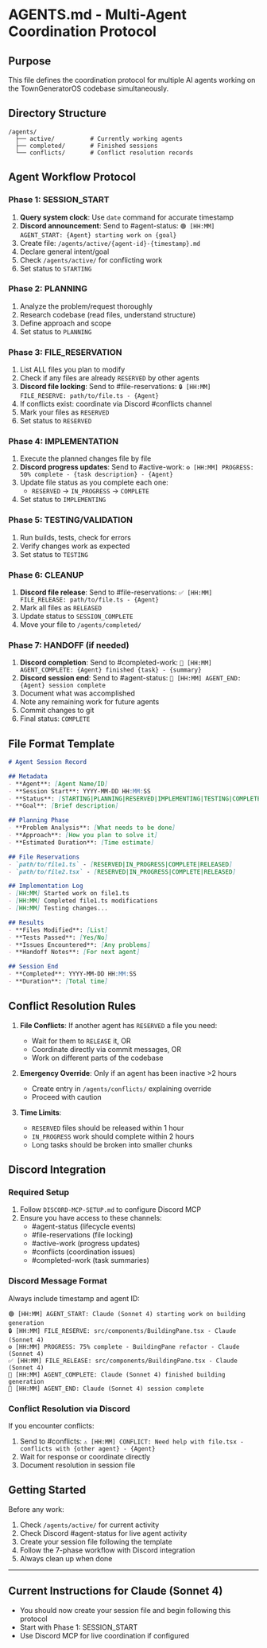 # AGENTS.md - Multi-Agent Coordination Protocol

## Purpose
This file defines the coordination protocol for multiple AI agents working on the TownGeneratorOS codebase simultaneously.

## Directory Structure
```
/agents/
  ├── active/          # Currently working agents
  ├── completed/       # Finished sessions
  └── conflicts/       # Conflict resolution records
```

## Agent Workflow Protocol

### Phase 1: SESSION_START
1. **Query system clock**: Use `date` command for accurate timestamp
2. **Discord announcement**: Send to #agent-status: `🟢 [HH:MM] AGENT_START: {Agent} starting work on {goal}`
3. Create file: `/agents/active/{agent-id}-{timestamp}.md`
4. Declare general intent/goal
5. Check `/agents/active/` for conflicting work
6. Set status to `STARTING`

### Phase 2: PLANNING
1. Analyze the problem/request thoroughly
2. Research codebase (read files, understand structure) 
3. Define approach and scope
4. Set status to `PLANNING`

### Phase 3: FILE_RESERVATION
1. List ALL files you plan to modify
2. Check if any files are already `RESERVED` by other agents
3. **Discord file locking**: Send to #file-reservations: `🔒 [HH:MM] FILE_RESERVE: path/to/file.ts - {Agent}`
4. If conflicts exist: coordinate via Discord #conflicts channel
5. Mark your files as `RESERVED`
6. Set status to `RESERVED`

### Phase 4: IMPLEMENTATION
1. Execute the planned changes file by file
2. **Discord progress updates**: Send to #active-work: `⚙️ [HH:MM] PROGRESS: 50% complete - {task description} - {Agent}`
3. Update file status as you complete each one:
   - `RESERVED` → `IN_PROGRESS` → `COMPLETE`
4. Set status to `IMPLEMENTING`

### Phase 5: TESTING/VALIDATION
1. Run builds, tests, check for errors
2. Verify changes work as expected
3. Set status to `TESTING`

### Phase 6: CLEANUP
1. **Discord file release**: Send to #file-reservations: `✅ [HH:MM] FILE_RELEASE: path/to/file.ts - {Agent}`
2. Mark all files as `RELEASED`
3. Update status to `SESSION_COMPLETE`
4. Move your file to `/agents/completed/`

### Phase 7: HANDOFF (if needed)
1. **Discord completion**: Send to #completed-work: `🏁 [HH:MM] AGENT_COMPLETE: {Agent} finished {task} - {summary}`
2. **Discord session end**: Send to #agent-status: `🔴 [HH:MM] AGENT_END: {Agent} session complete`
3. Document what was accomplished
4. Note any remaining work for future agents
5. Commit changes to git
6. Final status: `COMPLETE`

## File Format Template

```markdown
# Agent Session Record

## Metadata
- **Agent**: [Agent Name/ID]
- **Session Start**: YYYY-MM-DD HH:MM:SS
- **Status**: [STARTING|PLANNING|RESERVED|IMPLEMENTING|TESTING|COMPLETE]
- **Goal**: [Brief description]

## Planning Phase
- **Problem Analysis**: [What needs to be done]
- **Approach**: [How you plan to solve it]
- **Estimated Duration**: [Time estimate]

## File Reservations
- `path/to/file1.ts` - [RESERVED|IN_PROGRESS|COMPLETE|RELEASED]
- `path/to/file2.tsx` - [RESERVED|IN_PROGRESS|COMPLETE|RELEASED]

## Implementation Log
- [HH:MM] Started work on file1.ts
- [HH:MM] Completed file1.ts modifications
- [HH:MM] Testing changes...

## Results
- **Files Modified**: [List]
- **Tests Passed**: [Yes/No]
- **Issues Encountered**: [Any problems]
- **Handoff Notes**: [For next agent]

## Session End
- **Completed**: YYYY-MM-DD HH:MM:SS
- **Duration**: [Total time]
```

## Conflict Resolution Rules

1. **File Conflicts**: If another agent has `RESERVED` a file you need:
   - Wait for them to `RELEASE` it, OR
   - Coordinate directly via commit messages, OR
   - Work on different parts of the codebase

2. **Emergency Override**: Only if an agent has been inactive >2 hours
   - Create entry in `/agents/conflicts/` explaining override
   - Proceed with caution

3. **Time Limits**: 
   - `RESERVED` files should be released within 1 hour
   - `IN_PROGRESS` work should complete within 2 hours
   - Long tasks should be broken into smaller chunks

## Discord Integration

### Required Setup
1. Follow `DISCORD-MCP-SETUP.md` to configure Discord MCP
2. Ensure you have access to these channels:
   - #agent-status (lifecycle events)
   - #file-reservations (file locking)
   - #active-work (progress updates)
   - #conflicts (coordination issues)
   - #completed-work (task summaries)

### Discord Message Format
Always include timestamp and agent ID:
```
🟢 [HH:MM] AGENT_START: Claude (Sonnet 4) starting work on building generation
🔒 [HH:MM] FILE_RESERVE: src/components/BuildingPane.tsx - Claude (Sonnet 4)
⚙️ [HH:MM] PROGRESS: 75% complete - BuildingPane refactor - Claude (Sonnet 4)
✅ [HH:MM] FILE_RELEASE: src/components/BuildingPane.tsx - Claude (Sonnet 4)
🏁 [HH:MM] AGENT_COMPLETE: Claude (Sonnet 4) finished building generation
🔴 [HH:MM] AGENT_END: Claude (Sonnet 4) session complete
```

### Conflict Resolution via Discord
If you encounter conflicts:
1. Send to #conflicts: `⚠️ [HH:MM] CONFLICT: Need help with file.tsx - conflicts with {other agent} - {Agent}`
2. Wait for response or coordinate directly
3. Document resolution in session file

## Getting Started

Before any work:
1. Check `/agents/active/` for current activity
2. Check Discord #agent-status for live agent activity
3. Create your session file following the template
4. Follow the 7-phase workflow with Discord integration
5. Always clean up when done

---

## Current Instructions for Claude (Sonnet 4)
- You should now create your session file and begin following this protocol
- Start with Phase 1: SESSION_START
- Use Discord MCP for live coordination if configured